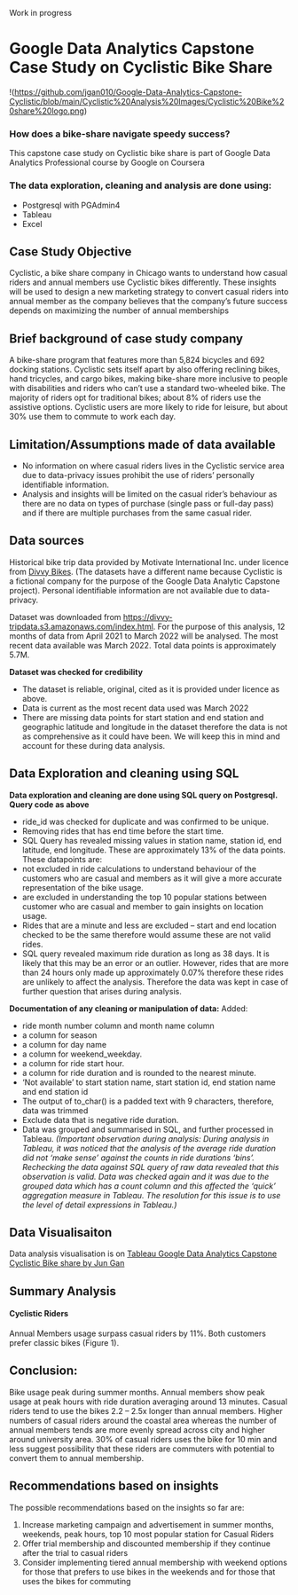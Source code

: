 
Work in progress
# Google Data Analytics Capstone Case Study on Cyclistic Bike Share 
!(https://github.com/jgan010/Google-Data-Analytics-Capstone-Cyclistic/blob/main/Cyclistic%20Analysis%20Images/Cyclistic%20Bike%20share%20logo.png)

### How does a bike-share navigate speedy success? 
This capstone case study on Cyclistic bike share is part of Google Data Analytics Professional course by Google on Coursera

### The data exploration, cleaning and analysis are done using: 
- Postgresql with PGAdmin4
- Tableau
- Excel

## Case Study Objective
Cyclistic, a bike share company in Chicago wants to understand how casual riders and annual members use Cyclistic bikes differently. These insights will be used to design a new marketing strategy to convert casual riders into annual member as the company believes that the company’s future success depends on maximizing the number of annual memberships 

## Brief background of case study company
A bike-share program that features more than 5,824 bicycles and 692 docking stations. Cyclistic sets itself apart by also offering reclining bikes, hand tricycles, and cargo bikes, making bike-share more inclusive to people with disabilities and riders who can’t use a standard two-wheeled bike. The majority of riders opt for traditional bikes; about 8% of riders use the assistive options. Cyclistic users are more likely to ride for leisure, but about 30% use them to commute to work each day.

## Limitation/Assumptions made of data available
- No information on where casual riders lives in the Cyclistic service area due to data-privacy issues prohibit the use of riders’ personally identifiable information.
- Analysis and insights will be limited on the casual rider’s behaviour as there are no data on types of purchase (single pass or full-day pass) and if there are multiple purchases from the same casual rider. 

## Data sources
Historical bike trip data provided by Motivate International Inc. under licence from [Divvy Bikes](https://ride.divvybikes.com/data-license-agreement). (The datasets have a different name because Cyclistic is a fictional company for the purpose of the Google Data Analytic Capstone project). Personal identifiable information are not available due to data-privacy. 

Dataset was downloaded from https://divvy-tripdata.s3.amazonaws.com/index.html. 
For the purpose of this analysis, 12 months of data from April 2021 to March 2022 will be analysed. The most recent data available was March 2022. Total data points is approximately 5.7M.

**Dataset was checked for credibility** 
- The dataset is reliable, original, cited as it is provided under licence as above.  
- Data is current as the most recent data used was March 2022
- There are missing data points for start station and end station and geographic latitude and longitude in the dataset therefore the data is not as comprehensive as it could have been. We will keep this in mind and account for these during data analysis.


## Data Exploration and cleaning using SQL
**Data exploration and cleaning are done using SQL query on Postgresql. Query code as above**
- ride_id  was checked for duplicate  and was confirmed to be unique. 
- Removing rides that has end time before the start time. 
- SQL Query has revealed missing values in station name, station id, end latitude, end longitude. These are approximately 13% of the data points. These datapoints are:
- not excluded in ride calculations to understand behaviour of the customers who are casual and members as it will give a more accurate representation of the bike usage.
- are excluded in understanding the top 10 popular stations between customer who are casual and member to gain insights on location usage.
- Rides that are a minute and less are excluded – start and end location checked to be the same therefore would assume these are not valid rides. 
- SQL query revealed maximum ride duration as long as 38 days. It is likely that this may be an error or an outlier. However, rides that are more than 24 hours only made up approximately 0.07% therefore these rides are unlikely to affect the analysis. Therefore the data was kept in case of further question that arises during analysis.


**Documentation of any cleaning or manipulation of data:** 
Added:
  - ride month number column and month name column
  - a column for season 
  - a column for day name
  - a column for weekend_weekday. 
  - a column for ride start hour. 
  - a column for ride duration and is rounded to the nearest minute. 
  - ‘Not available’ to start station name, start station id, end station name and end station id
- The output of to_char() is a padded text with 9 characters, therefore, data was trimmed 
- Exclude data that is negative ride duration. 
- Data was grouped and summarised in SQL, and further processed in Tableau. 
*(Important observation during analysis:  During analysis in Tableau, it was noticed that the analysis of the average ride duration did not ‘make sense’ against the counts in ride durations ‘bins’.  Rechecking the data against SQL query of raw data revealed that this observation is valid. Data was checked again and it was due to the grouped data which has a count column and this affected the ‘quick’ aggregation measure in Tableau. The resolution for this issue is to use the level of detail expressions in Tableau.)*
 
## Data Visualisaiton
Data analysis visualisation is on [Tableau Google Data Analytics Capstone Cyclistic Bike share by Jun Gan](https://public.tableau.com/app/profile/jun.gan3045/viz/GoogleDataAnalyticsCapstoneCaseStudyHowDoesaBike-ShareNavigateSpeedySuccess_16517513915180/GoogleDataAnalyticsCapstoneCaseStudy1?publish=yes)

## Summary Analysis 
#### Cyclistic Riders 
Annual Members usage surpass casual riders by 11%. Both customers prefer classic bikes (Figure 1).



## Conclusion: 
Bike usage peak during summer months. Annual members show peak usage at peak hours with ride duration averaging around 13 minutes.  Casual riders tend to use the bikes 2.2 – 2.5x longer than annual members. Higher numbers of casual riders around the coastal area whereas the number of annual members tends are more evenly spread across city and higher around university area. 30% of casual riders uses the bike for 10 min and less suggest possibility that these riders are commuters with potential to convert them to annual membership.  

## Recommendations based on insights
The possible recommendations based on the insights so far are: 
1.	Increase marketing campaign and advertisement in summer months, weekends, peak hours, top 10 most popular station for Casual Riders
2.	Offer trial membership and discounted membership if they continue after the trial to casual riders
3.	Consider implementing tiered annual membership with weekend options for those that prefers to use bikes in the weekends and for those that uses the bikes for commuting
